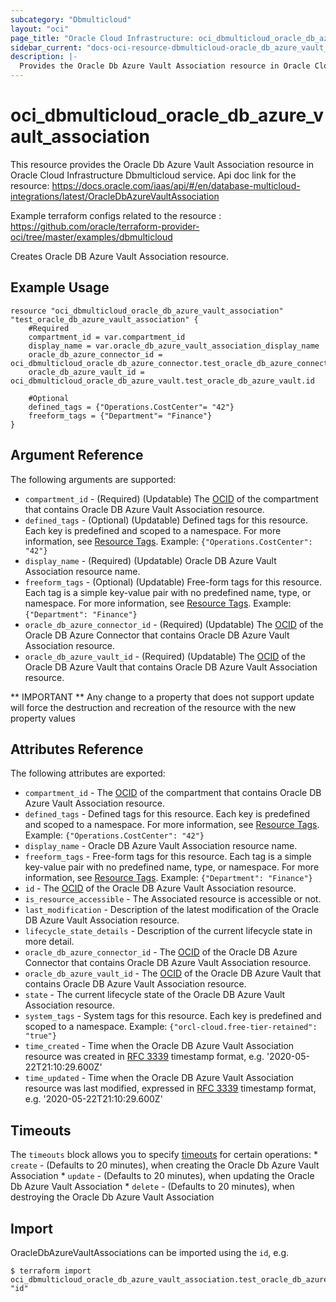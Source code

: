 ```yaml
---
subcategory: "Dbmulticloud"
layout: "oci"
page_title: "Oracle Cloud Infrastructure: oci_dbmulticloud_oracle_db_azure_vault_association"
sidebar_current: "docs-oci-resource-dbmulticloud-oracle_db_azure_vault_association"
description: |-
  Provides the Oracle Db Azure Vault Association resource in Oracle Cloud Infrastructure Dbmulticloud service
---
```


# oci_dbmulticloud_oracle_db_azure_vault_association
This resource provides the Oracle Db Azure Vault Association resource in Oracle Cloud Infrastructure Dbmulticloud service.
Api doc link for the resource: https://docs.oracle.com/iaas/api/#/en/database-multicloud-integrations/latest/OracleDbAzureVaultAssociation

Example terraform configs related to the resource : https://github.com/oracle/terraform-provider-oci/tree/master/examples/dbmulticloud

Creates Oracle DB Azure Vault Association resource.


## Example Usage

```hcl
resource "oci_dbmulticloud_oracle_db_azure_vault_association" "test_oracle_db_azure_vault_association" {
	#Required
	compartment_id = var.compartment_id
	display_name = var.oracle_db_azure_vault_association_display_name
	oracle_db_azure_connector_id = oci_dbmulticloud_oracle_db_azure_connector.test_oracle_db_azure_connector.id
	oracle_db_azure_vault_id = oci_dbmulticloud_oracle_db_azure_vault.test_oracle_db_azure_vault.id

	#Optional
	defined_tags = {"Operations.CostCenter"= "42"}
	freeform_tags = {"Department"= "Finance"}
}
```

## Argument Reference

The following arguments are supported:

* `compartment_id` - (Required) (Updatable) The [OCID](https://docs.cloud.oracle.com/iaas/Content/General/Concepts/identifiers.htm) of the compartment that contains Oracle DB Azure Vault Association resource.
* `defined_tags` - (Optional) (Updatable) Defined tags for this resource. Each key is predefined and scoped to a namespace. For more information, see [Resource Tags](https://docs.cloud.oracle.com/iaas/Content/General/Concepts/resourcetags.htm).  Example: `{"Operations.CostCenter": "42"}` 
* `display_name` - (Required) (Updatable) Oracle DB Azure Vault Association resource name.
* `freeform_tags` - (Optional) (Updatable) Free-form tags for this resource. Each tag is a simple key-value pair with no predefined name, type, or namespace. For more information, see [Resource Tags](https://docs.cloud.oracle.com/iaas/Content/General/Concepts/resourcetags.htm).  Example: `{"Department": "Finance"}` 
* `oracle_db_azure_connector_id` - (Required) (Updatable) The [OCID](https://docs.cloud.oracle.com/iaas/Content/General/Concepts/identifiers.htm) of the Oracle DB Azure Connector that contains Oracle DB Azure Vault Association resource.
* `oracle_db_azure_vault_id` - (Required) (Updatable) The [OCID](https://docs.cloud.oracle.com/iaas/Content/General/Concepts/identifiers.htm) of the Oracle DB Azure Vault that contains Oracle DB Azure Vault Association resource.


** IMPORTANT **
Any change to a property that does not support update will force the destruction and recreation of the resource with the new property values

## Attributes Reference

The following attributes are exported:

* `compartment_id` - The [OCID](https://docs.cloud.oracle.com/iaas/Content/General/Concepts/identifiers.htm) of the compartment that contains Oracle DB Azure Vault Association resource.
* `defined_tags` - Defined tags for this resource. Each key is predefined and scoped to a namespace. For more information, see [Resource Tags](https://docs.cloud.oracle.com/iaas/Content/General/Concepts/resourcetags.htm).  Example: `{"Operations.CostCenter": "42"}` 
* `display_name` - Oracle DB Azure Vault Association resource name.
* `freeform_tags` - Free-form tags for this resource. Each tag is a simple key-value pair with no predefined name, type, or namespace. For more information, see [Resource Tags](https://docs.cloud.oracle.com/iaas/Content/General/Concepts/resourcetags.htm).  Example: `{"Department": "Finance"}` 
* `id` - The [OCID](https://docs.cloud.oracle.com/iaas/Content/General/Concepts/identifiers.htm) of the Oracle DB Azure Vault Association resource.
* `is_resource_accessible` - The Associated resource is accessible or not.
* `last_modification` - Description of the latest modification of the Oracle DB Azure Vault Association resource.
* `lifecycle_state_details` - Description of the current lifecycle state in more detail.
* `oracle_db_azure_connector_id` - The [OCID](https://docs.cloud.oracle.com/iaas/Content/General/Concepts/identifiers.htm) of the Oracle DB Azure Connector that contains Oracle DB Azure Vault Association resource.
* `oracle_db_azure_vault_id` - The [OCID](https://docs.cloud.oracle.com/iaas/Content/General/Concepts/identifiers.htm) of the Oracle DB Azure Vault that contains Oracle DB Azure Vault Association resource.
* `state` - The current lifecycle state of the Oracle DB Azure Vault Association resource.
* `system_tags` - System tags for this resource. Each key is predefined and scoped to a namespace.  Example: `{"orcl-cloud.free-tier-retained": "true"}` 
* `time_created` - Time when the Oracle DB Azure Vault Association resource was created in [RFC 3339](https://tools.ietf.org/html/rfc3339) timestamp format, e.g. '2020-05-22T21:10:29.600Z' 
* `time_updated` - Time when the Oracle DB Azure Vault Association resource was last modified, expressed in [RFC 3339](https://tools.ietf.org/html/rfc3339) timestamp format, e.g. '2020-05-22T21:10:29.600Z' 

## Timeouts

The `timeouts` block allows you to specify [timeouts](https://registry.terraform.io/providers/oracle/oci/latest/docs/guides/changing_timeouts) for certain operations:
	* `create` - (Defaults to 20 minutes), when creating the Oracle Db Azure Vault Association
	* `update` - (Defaults to 20 minutes), when updating the Oracle Db Azure Vault Association
	* `delete` - (Defaults to 20 minutes), when destroying the Oracle Db Azure Vault Association


## Import

OracleDbAzureVaultAssociations can be imported using the `id`, e.g.

```
$ terraform import oci_dbmulticloud_oracle_db_azure_vault_association.test_oracle_db_azure_vault_association "id"
```

